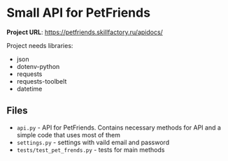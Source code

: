 # Small API for PetFriends
**Project URL**: https://petfriends.skillfactory.ru/apidocs/

Project needs libraries:
- json
- dotenv-python
- requests
- requests-toolbelt
- datetime

## Files
- `api.py` - API for PetFriends. Contains necessary methods for API and a simple code that uses most of them
- `settings.py` - settings with vaild email and password
- `tests/test_pet_frends.py` - tests for main methods
